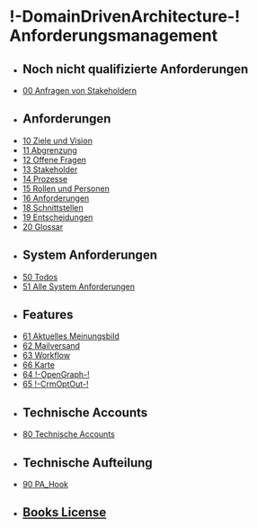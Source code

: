 # !-DomainDrivenArchitecture-! Anforderungsmanagement 
* ## Noch nicht qualifizierte Anforderungen
 * [00 Anfragen von Stakeholdern](UnqualifiedRequirements.md)
* ## Anforderungen
 * [10 Ziele und Vision](VisionAndPurpose.md)
 * [11 Abgrenzung](ScoPe.md)
 * [12 Offene Fragen](OpenQuestions.md)
 * [13 Stakeholder](StakeHolders.md)
 * [14 Prozesse](ProCess.md)
 * [15 Rollen und Personen](PersonAndRole.md)
 * [16 Anforderungen](requirements/SUMMARY.md)
 * [18 Schnittstellen](InterFaces.md)
 * [19 Entscheidungen](DeCisions.md)
 * [20 Glossar](GlosSar.md)
* ## System Anforderungen
 * [50 Todos](ToDo.md)
 * [51 Alle System Anforderungen](SystemRequirementsSpecification.md)
* ## Features
 * [61 Aktuelles Meinungsbild](Feature001AktuellesMeinungsbild.md)
 * [62 Mailversand](Feature002Mailversand.md)
 * [63 Workflow](Feature003Workflow.md)
 * [66 Karte](Feature006Karte.md)
 * [64 !-OpenGraph-!](Feature004OpenGraph.md)
 * [65 !-CrmOptOut-!](Feature005CrmOptOut.md)
* ## Technische Accounts
 * [80 Technische Accounts](TechnischeAccounts.md)
* ## Technische Aufteilung
 * [90 PA_Hook](Architecture090PaHook.md)
* ## [Books License](LICENSE.md)